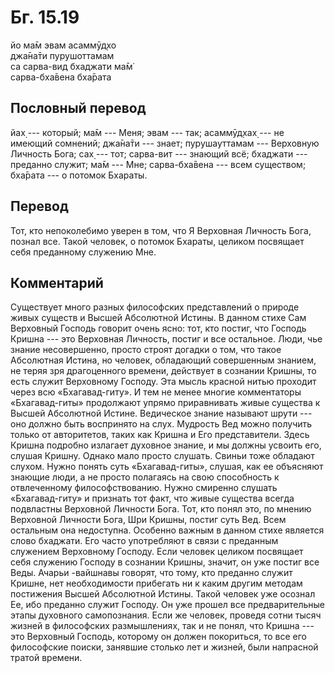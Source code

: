 # Бг. 15.19
йо ма̄м эвам асаммӯд̣хо<br/>
джа̄на̄ти пурушоттамам<br/>
са сарва-вид бхаджати ма̄м̇<br/>
сарва-бха̄вена бха̄рата
## Пословный перевод

йах̣ --- который; ма̄м --- Меня; эвам --- так; асаммӯд̣хах̣ --- не имеющий
сомнений; джа̄на̄ти --- знает; пурушауттамам --- Верховную Личность Бога;
сах̣ --- тот; сарва-вит --- знающий всё; бхаджати --- преданно служит;
ма̄м --- Мне; сарва-бха̄вена --- всем существом; бха̄рата --- о потомок
Бхараты.

## Перевод

Тот, кто непоколебимо уверен в том, что Я Верховная Личность Бога,
познал все. Такой человек, о потомок Бхараты, целиком посвящает себя
преданному служению Мне.

## Комментарий

Существует много разных философских представлений о природе живых
существ и Высшей Абсолютной Истины. В данном стихе Сам Верховный Господь
говорит очень ясно: тот, кто постиг, что Господь Кришна --- это
Верховная Личность, постиг и все остальное. Люди, чье знание
несовершенно, просто строят догадки о том, что такое Абсолютная Истина,
но человек, обладающий совершенным знанием, не теряя зря драгоценного
времени, действует в сознании Кришны, то есть служит Верховному Господу.
Эта мысль красной нитью проходит через всю «Бхагавад-гиту». И тем не
менее многие комментаторы «Бхагавад-гиты» продолжают упрямо приравнивать
живые существа к Высшей Абсолютной Истине. Ведическое знание называют
шрути --- оно должно быть воспринято на слух. Мудрость Вед можно
получить только от авторитетов, таких как Кришна и Его представители.
Здесь Кришна подробно излагает духовное знание, и мы должны усвоить его,
слушая Кришну. Однако мало просто слушать. Свиньи тоже обладают слухом.
Нужно понять суть «Бхагавад-гиты», слушая, как ее объясняют знающие
люди, а не просто полагаясь на свою способность к отвлеченному
философствованию. Нужно смиренно слушать «Бхагавад-гиту» и признать тот
факт, что живые существа всегда подвластны Верховной Личности Бога. Тот,
кто понял это, по мнению Верховной Личности Бога, Шри Кришны, постиг
суть Вед. Всем остальным она недоступна. Особенно важным в данном стихе
является слово бхаджати. Его часто употребляют в связи с преданным
служением Верховному Господу. Если человек целиком посвящает себя
служению Господу в сознании Кришны, значит, он уже постиг все Веды.
Ачарьи -вайшнавы говорят, что тому, кто преданно служит Кришне, нет
необходимости прибегать ни к каким другим методам постижения Высшей
Абсолютной Истины. Такой человек уже осознал Ее, ибо преданно служит
Господу. Он уже прошел все предварительные этапы духовного самопознания.
Если же человек, проведя сотни тысяч жизней в философских размышлениях,
так и не понял, что Кришна --- это Верховный Господь, которому он должен
покориться, то все его философские поиски, занявшие столько лет и
жизней, были напрасной тратой времени.
